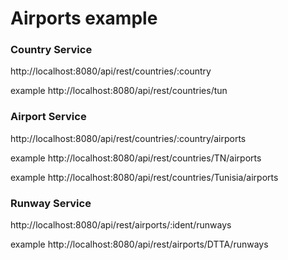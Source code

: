 # Airports example


### Country Service

http://localhost:8080/api/rest/countries/:country

example http://localhost:8080/api/rest/countries/tun
 
### Airport Service

http://localhost:8080/api/rest/countries/:country/airports

example http://localhost:8080/api/rest/countries/TN/airports

example http://localhost:8080/api/rest/countries/Tunisia/airports

### Runway Service

http://localhost:8080/api/rest/airports/:ident/runways

example http://localhost:8080/api/rest/airports/DTTA/runways